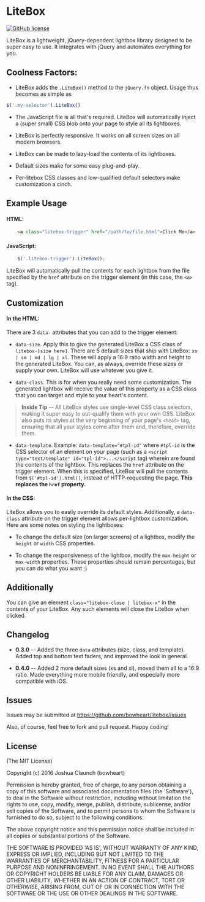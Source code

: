 # LiteBox

[![GitHub license](https://img.shields.io/github/license/bowheart/litebox.svg)]()

LiteBox is a lightweight, jQuery-dependent lightbox library designed to be super easy to use.  It integrates with jQuery and automates everything for you.

## Coolness Factors:

- LiteBox adds the `.LiteBox()` method to the `jQuery.fn` object.  Usage thus becomes as simple as

```javascript
$('.my-selector').LiteBox()
```

- The JavaScript file is all that's required.  LiteBox will automatically inject a (super small) CSS blob onto your page to style all its lightboxes.

- LiteBox is perfectly responsive.  It works on all screen sizes on all modern browsers.

- LiteBox can be made to lazy-load the contents of its lightboxes.

- Default sizes make for some easy plug-and-play.

- Per-litebox CSS classes and low-qualified default selectors make customization a cinch.

## Example Usage
#### HTML:

```html
	<a class="litebox-trigger" href="/path/to/file.html">Click Me</a>
```

#### JavaScript:

```javascript
	$('.litebox-trigger').LiteBox();
```

LiteBox will automatically pull the contents for each lightbox from the file specified by the `href` attribute on the trigger element (in this case, the `<a>` tag).

## Customization
#### In the HTML:

There are 3 `data-` attributes that you can add to the trigger element:

- `data-size`.  Apply this to give the generated LiteBox a CSS class of `litebox-[size here]`.  There are 5 default sizes that ship with LiteBox: `xs | sm | md | lg | xl`.  These will apply a 16:9 ratio width and height to the generated LiteBox.  You can, as always, override these sizes or supply your own.  LiteBox will use whatever you give it.

- `data-class`.  This is for when you really need some customization.  The generated lightbox will receive the value of this property as a CSS class that you can target and style to your heart's content.
> **Inside Tip** -- All LiteBox styles use single-level CSS class selectors, making it super easy to out-qualify them with your own CSS.  LiteBox also puts its styles at the very beginning of your page's `<head>` tag, ensuring that all your styles come after them and, therefore, override them.

- `data-template`.  Example: `data-template="#tpl-id"` where `#tpl-id` is the CSS selector of an element on your page (such as a `<script type="text/template" id="tpl-id">...</script` tag) wherein are found the contents of the lightbox.  This replaces the `href` attribute on the trigger element.  When this is specified, LiteBox will pull the contents from `$('#tpl-id').html()`, instead of HTTP-requesting the page.  **This replaces the `href` property.**

#### In the CSS:

LiteBox allows you to easily override its default styles.  Additionally, a `data-class` attribute on the trigger element allows per-lightbox customization.  Here are some notes on styling the lightboxes:

- To change the default size (on larger screens) of a lightbox, modify the `height` or `width` CSS properties.

- To change the responsiveness of the lightbox, modify the `max-height` or `max-width` properties.  These properties should remain percentages, but you can do what you want ;)

## Additionally

You can give an element `class="litebox-close | litebox-x"` in the contents of your LiteBox.  Any such elements will close the LiteBox when clicked.

## Changelog

- **0.3.0** -- Added the three `data` attributes (size, class, and template).  Added top and bottom text faders, and improved the look in general.

- **0.4.0** -- Added 2 more default sizes (xs and xl), moved them all to a 16:9 ratio.  Made everything more mobile friendly, and especially more compatible with iOS.

## Issues

Issues may be submitted at https://github.com/bowheart/litebox/issues

Also, of course, feel free to fork and pull request.  Happy coding!

## License
(The MIT License)

Copyright (c) 2016 Joshua Claunch (bowheart)

Permission is hereby granted, free of charge, to any person obtaining a copy of this software and associated documentation files (the 'Software'), to deal in the Software without restriction, including without limitation the rights to use, copy, modify, merge, publish, distribute, sublicense, and/or sell copies of the Software, and to permit persons to whom the Software is furnished to do so, subject to the following conditions:

The above copyright notice and this permission notice shall be included in all copies or substantial portions of the Software.

THE SOFTWARE IS PROVIDED 'AS IS', WITHOUT WARRANTY OF ANY KIND, EXPRESS OR IMPLIED, INCLUDING BUT NOT LIMITED TO THE WARRANTIES OF MERCHANTABILITY, FITNESS FOR A PARTICULAR PURPOSE AND NONINFRINGEMENT. IN NO EVENT SHALL THE AUTHORS OR COPYRIGHT HOLDERS BE LIABLE FOR ANY CLAIM, DAMAGES OR OTHER LIABILITY, WHETHER IN AN ACTION OF CONTRACT, TORT OR OTHERWISE, ARISING FROM, OUT OF OR IN CONNECTION WITH THE SOFTWARE OR THE USE OR OTHER DEALINGS IN THE SOFTWARE.
